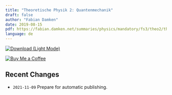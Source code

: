 ```yaml
---
title: "Theoretische Physik 2: Quantenmechanik"
draft: false
author: "Fabian Damken"
date: 2019-08-15
pdf: https://fabian.damken.net/summaries/physics/mandatory/fs3/theo2/theo2-summary.pdf
language: de
---
```


[![Download (Light Mode)](/download.png)](theo2-summary.pdf)


[![Buy Me a Coffee](/kofi.png)](https://ko-fi.com/fdamken)

## Recent Changes
- `2021-11-09` Prepare for automatic publishing.
